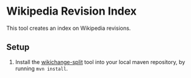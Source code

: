 # Wikipedia Revision Index
This tool creates an index on Wikipedia revisions.

## Setup
1. Install the [wikichange-split](https://github.com/tbsblfs/wikichanges-split) tool into your local maven repository,
by running `mvn install`.
